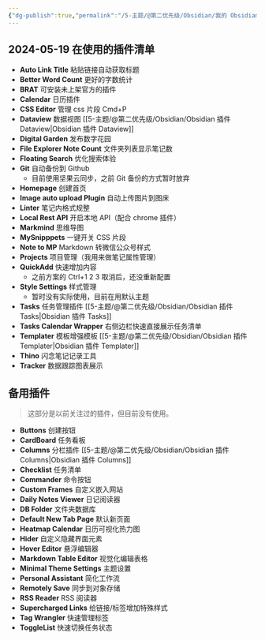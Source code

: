 ```yaml
---
{"dg-publish":true,"permalink":"/5-主题/@第二优先级/Obsidian/我的 Obsidian 插件清单/","noteIcon":"1","created":"2024-04-11","updated":"2024-05-19"}
---
```



## 2024-05-19 在使用的插件清单
- **Auto Link Title** 粘贴链接自动获取标题
- **Better Word Count** 更好的字数统计
- **BRAT** 可安装未上架官方的插件
- **Calendar** 日历插件
- **CSS Editor** 管理 css 片段 Cmd+P
- **Dataview** 数据视图 [[5-主题/@第二优先级/Obsidian/Obsidian 插件 Dataview\|Obsidian 插件 Dataview]]
- **Digital Garden** 发布数字花园
- **File Explorer Note Count** 文件夹列表显示笔记数
- **Floating Search** 优化搜索体验
- **Git** 自动备份到 Github
	- 目前使用坚果云同步，之前 Git 备份的方式暂时放弃
- **Homepage** 创建首页
- **Image auto upload Plugin** 自动上传图片到图床
- **Linter** 笔记内格式规整
- **Local Rest API** 开启本地 API（配合 chrome 插件）
- **Markmind** 思维导图
- **MySnipppets** 一键开关 CSS 片段
- **Note to MP** Markdown 转微信公众号样式
- **Projects** 项目管理（我用来做笔记属性管理）
- **QuickAdd** 快速增加内容
	- 之前方案的 Ctrl+1 2 3 取消后，还没重新配置
- **Style Settings** 样式管理
	- 暂时没有实际使用，目前在用默认主题
- **Tasks** 任务管理插件 [[5-主题/@第二优先级/Obsidian/Obsidian 插件 Tasks\|Obsidian 插件 Tasks]] 
- **Tasks Calendar Wrapper** 右侧边栏快速直接展示任务清单 
- **Templater** 模板增强模板 [[5-主题/@第二优先级/Obsidian/Obsidian 插件 Templater\|Obsidian 插件 Templater]] 
- **Thino** 闪念笔记记录工具
- **Tracker** 数据跟踪图表展示

## 备用插件
> 这部分是以前关注过的插件，但目前没有使用。

- **Buttons** 创建按钮
- **CardBoard** 任务看板
- **Columns** 分栏插件 [[5-主题/@第二优先级/Obsidian/Obsidian 插件 Columns\|Obsidian 插件 Columns]]
- **Checklist** 任务清单
- **Commander** 命令按钮
- **Custom Frames** 自定义嵌入网站
- **Daily Notes Viewer** 日记阅读器
- **DB Folder** 文件夹数据库
- **Default New Tab Page** 默认新页面
- **Heatmap Calendar** 日历可视化热力图
- **Hider** 自定义隐藏界面元素
- **Hover Editor** 悬浮编辑器
- **Markdown Table Editor** 视觉化编辑表格
- **Minimal Theme Settings** 主题设置
- **Personal Assistant** 简化工作流
- **Remotely Save** 同步到对象存储
- **RSS Reader** RSS 阅读器
- **Supercharged Links** 给链接/标签增加特殊样式
- **Tag Wrangler** 快速管理标签
- **ToggleList** 快速切换任务状态